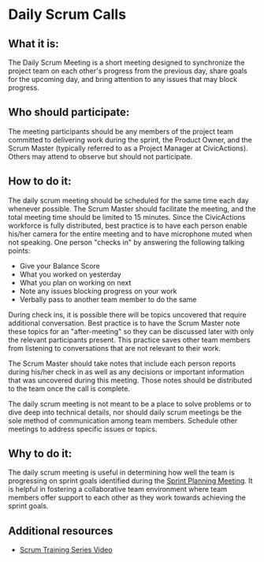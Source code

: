 # Daily Scrum Calls

## What it is:

The Daily Scrum Meeting is a short meeting designed to synchronize the project team on each other's progress from the previous day, share goals for the upcoming day, and bring attention to any issues that may block progress.

## Who should participate:

The meeting participants should be any members of the project team committed to delivering work during the sprint, the Product Owner, and the Scrum Master (typically referred to as a Project Manager at CivicActions). Others may attend to observe but should not participate.

## How to do it:

The daily scrum meeting should be scheduled for the same time each day whenever possible. The Scrum Master should facilitate the meeting, and the total meeting time should be limited to 15 minutes. Since the CivicActions workforce is fully distributed, best practice is to have each person enable his/her camera for the entire meeting and to have microphone muted when not speaking. One person "checks in" by answering the following talking points:

- Give your Balance Score
- What you worked on yesterday
- What you plan on working on next
- Note any issues blocking progress on your work
- Verbally pass to another team member to do the same

During check ins, it is possible there will be topics uncovered that require additional conversation. Best practice is to have the Scrum Master note these topics for an "after-meeting" so they can be discussed later with only the relevant participants present. This practice saves other team members from listening to conversations that are not relevant to their work.

The Scrum Master should take notes that include each person reports during his/her check in as well as any decisions or important information that was uncovered during this meeting. Those notes should be distributed to the team once the call is complete.

The daily scrum meeting is not meant to be a place to solve problems or to dive deep into technical details, nor should daily scrum meetings be the sole method of communication among team members. Schedule other meetings to address specific issues or topics.

## Why to do it:

The daily scrum meeting is useful in determining how well the team is progressing on sprint goals identified during the [Sprint Planning Meeting](sprint-planning-meetings.md). It is helpful in fostering a collaborative team environment where team members offer support to each other as they work towards achieving the sprint goals.

## Additional resources

- [Scrum Training Series Video](http://scrumtrainingseries.com/DailyScrumMeeting/DailyScrumMeeting.htm)

